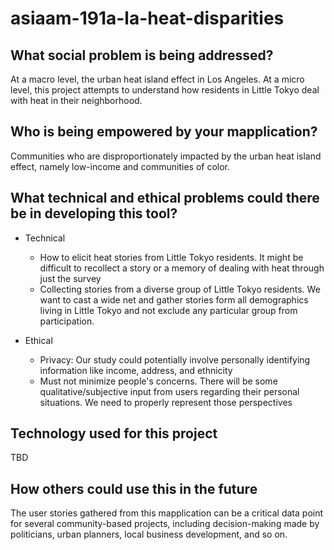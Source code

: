 # asiaam-191a-la-heat-disparities

## What social problem is being addressed?
At a macro level, the urban heat island effect in Los Angeles. At a micro level, this project attempts to understand how residents in Little Tokyo deal with heat in their neighborhood. 

## Who is being empowered by your mapplication?
Communities who are disproportionately impacted by the urban heat island effect, namely low-income and communities of color.

## What technical and ethical problems could there be in developing this tool?
- Technical
    - How to elicit heat stories from Little Tokyo residents. It might be difficult to recollect a story or a memory of dealing with heat through just the survey
    - Collecting stories from a diverse group of Little Tokyo residents. We want to cast a wide net and gather stories form all demographics living in Little Tokyo and not exclude any particular group from participation. 

- Ethical 
    - Privacy: Our study could potentially involve personally identifying information like income, address, and ethnicity
    - Must not minimize people's concerns. There will be some qualitative/subjective input from users regarding their personal situations. We need to properly represent those perspectives 

## Technology used for this project
TBD

## How others could use this in the future
The user stories gathered from this mapplication can be a critical data point for several community-based projects, including decision-making made by politicians, urban planners, local business development, and so on. 

